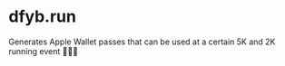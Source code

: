 # dfyb.run
Generates Apple Wallet passes that can be used at a certain 5K and 2K running event 🏃‍♀️💨
